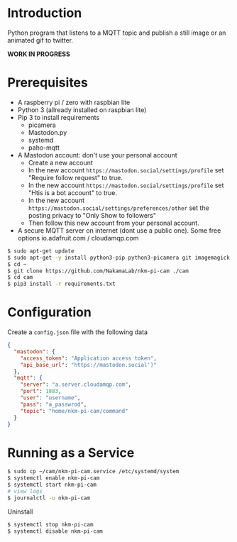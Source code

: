 # Introduction

Python program that listens to a MQTT topic and publish a still image or an animated gif to twitter.

**WORK IN PROGRESS**

# Prerequisites

- A raspberry pi / zero with raspbian lite
- Python 3 (allready installed on raspbian lite)
- Pip 3 to install requirements
  - picamera
  - Mastodon.py
  - systemd
  - paho-mqtt
- A Mastodon account: don't use your personal account
  - Create a new account
  - In the new account `https://mastodon.social/settings/profile` set "Require follow request" to true.
  - In the new account `https://mastodon.social/settings/profile` set "Htis is a bot account" to true.
  - In the new account `https://mastodon.social/settings/preferences/other` set the posting privacy to "Only Show to followers"
  - Then follow this new account from your personal account.
- A secure MQTT server on internet (dont use a public one). Some free options io.adafruit.com / cloudamqp.com

```bash
$ sudo apt-get update
$ sudo apt-get -y install python3-pip python3-picamera git imagemagick
$ cd ~
$ git clone https://github.com/NakamaLab/nkm-pi-cam ./cam
$ cd cam
$ pip3 install -r requirements.txt
```

# Configuration

Create a `config.json` file with the following data

```json
{
  "mastodon": {
    "access_token": "Application access token",
    "api_base_url": "https://mastodon.social')"
  },
  "mqtt": {
    "server": "a.server.cloudamqp.com",
    "port": 1883,
    "user": "username",
    "pass": "a_passwrod",
    "topic": "home/nkm-pi-cam/command"
  }
}
```

# Running as a Service

```bash
$ sudo cp ~/cam/nkm-pi-cam.service /etc/systemd/system
$ systemctl enable nkm-pi-cam
$ systemctl start nkm-pi-cam
# view logs
$ journalctl -u nkm-pi-cam
```

Uninstall

```bash
$ systemctl stop nkm-pi-cam
$ systemctl disable nkm-pi-cam
```
